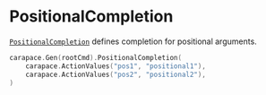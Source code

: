 # PositionalCompletion

[`PositionalCompletion`] defines completion for positional arguments.


```go
carapace.Gen(rootCmd).PositionalCompletion(
    carapace.ActionValues("pos1", "positional1"),
    carapace.ActionValues("pos2", "positional2"),
)
```

[`PositionalCompletion`]:https://pkg.go.dev/github.com/rsteube/carapace#Carapace.PositionalCompletion